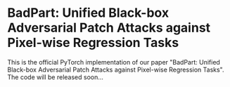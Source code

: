 # BadPart: Unified Black-box Adversarial Patch Attacks against Pixel-wise Regression Tasks

This is the official PyTorch implementation of our paper "BadPart: Unified Black-box Adversarial Patch Attacks against Pixel-wise Regression Tasks". The code will be released soon...